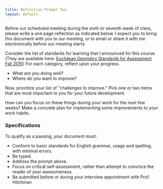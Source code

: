 ```yaml
---
title: Reflection Prompt Two
layout: default
---
```


Before our scheduled meeting during the sixth or seventh week of class, please
write a one page reflection as indicated below. I expect you to bring this
document with you to our meeting, or to email or share it with me electronically
before our meeting starts.


Consider the list of standards for learning that I announced for this course.
(They are available here: [Euclidean Geometry Standards for Assessment Fall 2015][standards])
For each category, reflect upon your progress.

- What are you doing well?
- Where do you want to improve?

Now, prioritize your list of "challenges to improve." Pick one or two items that
are most important to you for your future development.

How can you focus on these things during your work for the next few weeks? Make
a concrete plan for implementing some improvements to your work habits.

### Specifications

To qualify as a passing, your document must:

- Conform to basic standards for English grammar, usage and spelling, with minimal errors.
- Be typed.
- Address the prompt above.
- Focus on critical self-assessment, rather than attempt to convince the reader of
your awesomeness.
- Be submitted before or during your interview appointment with Prof. Hitchman


[standards]: {{site.baseurl}}/assessment/the-standards.html
